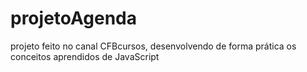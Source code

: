# projetoAgenda
 projeto feito no canal CFBcursos, desenvolvendo de forma prática os conceitos aprendidos de JavaScript
